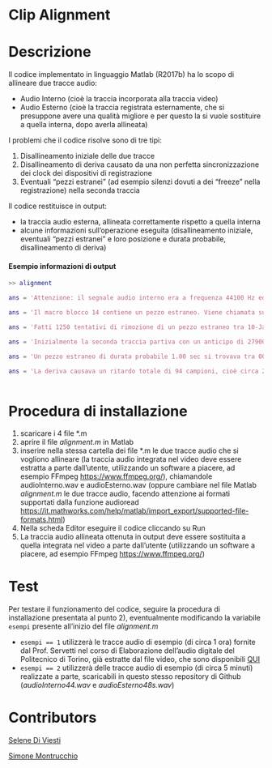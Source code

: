 Clip Alignment
=========

# Descrizione

Il codice implementato in linguaggio Matlab (R2017b) ha lo scopo di allineare due tracce audio:
* Audio Interno (cioè la traccia incorporata alla traccia video)
*	Audio Esterno (cioè la traccia registrata esternamente, che si presuppone avere una qualità migliore e per questo la si vuole sostituire a quella interna, dopo averla allineata)

I problemi che il codice risolve sono di tre tipi:
1. Disallineamento iniziale delle due tracce
2. Disallineamento di deriva causato da una non perfetta sincronizzazione dei clock dei dispositivi di registrazione
3. Eventuali “pezzi estranei” (ad esempio silenzi dovuti a dei “freeze” nella registrazione) nella seconda traccia

Il codice restituisce in output:
* la traccia audio esterna, allineata correttamente rispetto a quella interna
* alcune informazioni sull’operazione eseguita (disallineamento iniziale, eventuali “pezzi estranei” e loro posizione e durata probabile, disallineamento di deriva)

#### Esempio informazioni di output

```m
>> alignment

ans = 'Attenzione: il segnale audio interno era a frequenza 44100 Hz ed è stato portato alla stessa frequenza del segnale audio esterno (48000 Hz).'

ans = 'Il macro blocco 14 contiene un pezzo estraneo. Viene chiamata su questo macro blocco la funzione per i pezzi estranei.'

ans = 'Fatti 1250 tentativi di rimozione di un pezzo estraneo tra 10-Jan-2018 15:44:55 e 10-Jan-2018 15:46:06'

ans = 'Inizialmente la seconda traccia partiva con un anticipo di 279008 campioni, cioè circa 6 secondi'

ans = 'Un pezzo estraneo di durata probabile 1.00 sec si trovava tra 00:02:00 e 00:02:01'

ans = 'La deriva causava un ritardo totale di 94 campioni, cioè circa 2 millisecondi (su un file di circa 5 minuti)'
 
```

# Procedura di installazione

1. scaricare i 4 file *.m
2. aprire il file _alignment.m_ in Matlab 
3. inserire nella stessa cartella dei file *.m le due tracce audio che si vogliono allineare (la traccia audio integrata nel video deve essere estratta a parte dall’utente, utilizzando un software a piacere, ad esempio FFmpeg https://www.ffmpeg.org/), chiamandole audioInterno.wav e audioEsterno.wav (oppure cambiare nel file Matlab _alignment.m_ le due tracce audio, facendo attenzione ai formati supportati dalla funzione audioread https://it.mathworks.com/help/matlab/import_export/supported-file-formats.html)  
4. Nella scheda Editor eseguire il codice cliccando su Run
5. La traccia audio allineata ottenuta in output deve essere sostituita a quella integrata nel video a parte dall’utente (utilizzando un software a piacere, ad esempio FFmpeg https://www.ffmpeg.org/)


# Test

Per testare il funzionamento del codice, seguire la procedura di installazione presentata al punto 2), eventualmente modificando la variabile `esempi` presente all’inizio del file _alignment.m_
*	`esempi == 1` utilizzerà le tracce audio di esempio (di circa 1 ora) fornite dal Prof. Servetti nel corso di Elaborazione dell’audio digitale del Politecnico di Torino, già estratte dal file video, che sono disponibili [QUI](https://drive.google.com/open?id=1Nxh1MmflR_YBGZzhxb7OEsWoLk-XBmhD)
*	`esempi == 2` utilizzerà delle tracce audio di esempio (di circa 5 minuti) realizzate a parte, scaricabili in questo stesso repository di Github (_audioInterno44.wav_ e _audioEsterno48s.wav_)

# Contributors
[Selene Di Viesti](https://github.com/SeleneDiViesti)

[Simone Montrucchio](https://github.com/simonemontrucchio)

